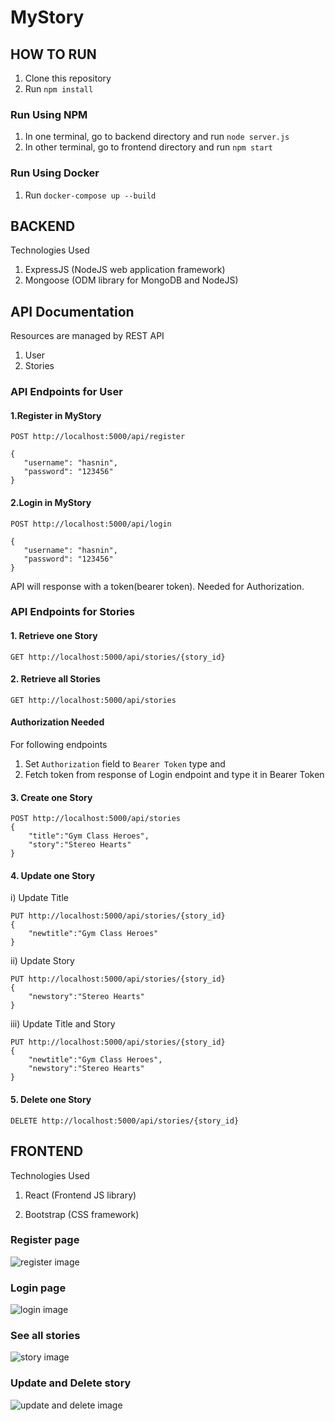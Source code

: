 # MyStory
## HOW TO RUN
1. Clone this repository
2. Run ```npm install```
### Run Using NPM
1. In one terminal, go to backend directory and run ```node server.js```
2. In other terminal, go to frontend directory and run ```npm start```

### Run Using Docker
1. Run ```docker-compose up --build```

## BACKEND
Technologies Used
1. ExpressJS (NodeJS web application framework)
2. Mongoose (ODM library for MongoDB and NodeJS)
## API Documentation

Resources are managed by REST API

1. User
2. Stories

### API Endpoints for User

#### 1.Register in MyStory

```
POST http://localhost:5000/api/register

{
   "username": "hasnin",
   "password": "123456" 
}
```

#### 2.Login in MyStory
```
POST http://localhost:5000/api/login

{
   "username": "hasnin",
   "password": "123456" 
}
```
API will response with a token(bearer token). Needed for Authorization.

### API Endpoints for Stories

#### 1. Retrieve one Story
```
GET http://localhost:5000/api/stories/{story_id}
```
#### 2. Retrieve all Stories
```
GET http://localhost:5000/api/stories
```
#### Authorization Needed
For following endpoints
1. Set ```Authorization``` field to ```Bearer Token``` type and
2. Fetch token from response of Login endpoint and type it in Bearer Token
#### 3. Create one Story
```
POST http://localhost:5000/api/stories
{
    "title":"Gym Class Heroes",
    "story":"Stereo Hearts"
}
```
#### 4. Update one Story
i) Update Title
```
PUT http://localhost:5000/api/stories/{story_id}
{
    "newtitle":"Gym Class Heroes"
}
```

ii) Update Story
```
PUT http://localhost:5000/api/stories/{story_id}
{
    "newstory":"Stereo Hearts"
}
```

iii) Update Title and Story
```
PUT http://localhost:5000/api/stories/{story_id}
{
    "newtitle":"Gym Class Heroes",
    "newstory":"Stereo Hearts"
}
```
#### 5. Delete one Story 
```
DELETE http://localhost:5000/api/stories/{story_id}
```

## FRONTEND
Technologies Used

1. React (Frontend JS library)

2. Bootstrap (CSS framework)
### Register page
![register image](https://github.com/bonna46/MyStory/blob/main/frontend/register.PNG)

### Login page
![login image](https://github.com/bonna46/MyStory/blob/main/frontend/login.PNG)

### See all stories
![story image](https://github.com/bonna46/MyStory/blob/main/frontend/stories.PNG)

### Update and Delete story
![update and delete image](https://github.com/bonna46/MyStory/blob/main/frontend/update.PNG)


